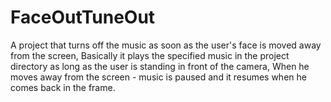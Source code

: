 # FaceOutTuneOut
A project that turns off the music as soon as the user's face is moved away from the screen, Basically it plays the specified music in the project directory as long as the user is standing in front of the camera, When he moves away from the screen - music is paused and it resumes when he comes back in the frame.
